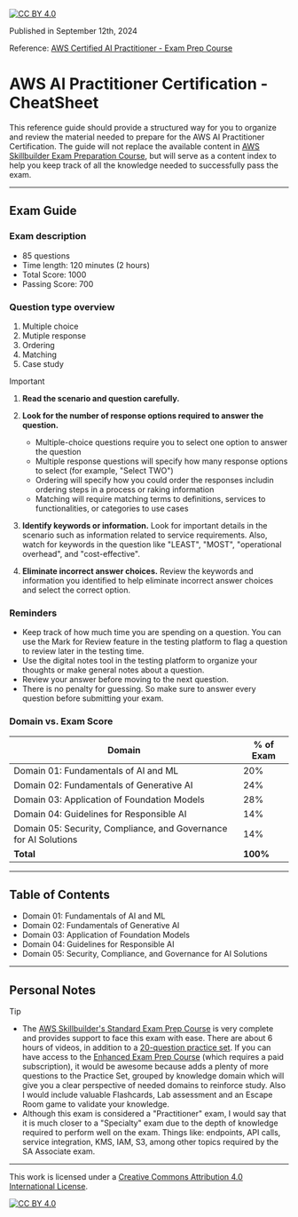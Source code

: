 [cc-by]: http://creativecommons.org/licenses/by/4.0/
[cc-by-image]: https://i.creativecommons.org/l/by/4.0/88x31.png
[cc-by-shield]: https://img.shields.io/badge/License-CC%20BY%204.0-lightgrey.svg

[![CC BY 4.0][cc-by-shield]][cc-by]

Published in September 12th, 2024

Reference: [AWS Certified AI Practitioner - Exam Prep Course](https://explore.skillbuilder.aws/learn/course/internal/view/elearning/19554/exam-prep-standard-course-aws-certified-ai-practitioner-aif-c01)

# AWS AI Practitioner Certification - CheatSheet

This reference guide should provide a structured way for you to organize and review the material needed to prepare for the AWS AI Practitioner Certification. The guide will not replace the available content in [AWS Skillbuilder Exam Preparation Course](https://explore.skillbuilder.aws/learn/course/internal/view/elearning/19554/exam-prep-standard-course-aws-certified-ai-practitioner-aif-c01), but will serve as a content index to help you keep track of all the knowledge needed to successfully pass the exam.

----

## Exam Guide

### Exam description

- 85 questions
- Time length: 120 minutes (2 hours)
- Total Score: 1000
- Passing Score: 700

### Question type overview

1. Multiple choice
2. Mutiple response
3. Ordering
4. Matching
5. Case study

> [!IMPORTANT]
>
> 1. **Read the scenario and question carefully.**
> 2. **Look for the number of response options required to answer the question.**
>
>      - Multiple-choice questions require you to select one option to answer the question
>      - Multiple response questions will specify how many response options to select (for example, "Select TWO")
>      - Ordering will specify how you could order the responses includin ordering steps in a process or raking information
>      - Matching will require matching terms to definitions, services to functionalities, or categories to use cases
> 3. **Identify keywords or information.** Look for important details in the scenario such as information related to service requirements. Also, watch for keywords in the question like "LEAST", "MOST", "operational overhead", and "cost-effective".
> 4. **Eliminate incorrect answer choices.** Review the keywords and information you identified to help eliminate incorrect answer choices and select the correct option.

### Reminders

- Keep track of how much time you are spending on a question. You can use the Mark for Review feature in the testing platform to flag a question to review later in the testing time.  
- Use the digital notes tool in the testing platform to organize your thoughts or make general notes about a question. 
- Review your answer before moving to the next question. 
- There is no penalty for guessing. So make sure to answer every question before submitting your exam. 

### Domain  vs. Exam Score

| Domain                                                       | % of Exam |
| ------------------------------------------------------------ | --------- |
| Domain 01: Fundamentals of AI and ML                         | 20%       |
| Domain 02: Fundamentals of Generative AI                     | 24%       |
| Domain 03: Application of Foundation Models                  | 28%       |
| Domain 04: Guidelines for Responsible AI                     | 14%       |
| Domain 05: Security, Compliance, and Governance for AI Solutions | 14%       |
| **Total**                                                    | **100%**  |

----

## Table of Contents

- Domain 01: Fundamentals of AI and ML
- Domain 02: Fundamentals of Generative AI
- Domain 03: Application of Foundation Models
- Domain 04: Guidelines for Responsible AI
- Domain 05: Security, Compliance, and Governance for AI Solutions

----

## Personal Notes

> [!TIP]
>
> - The [AWS Skillbuilder's Standard Exam Prep Course](https://explore.skillbuilder.aws/learn/course/internal/view/elearning/19554/exam-prep-standard-course-aws-certified-ai-practitioner-aif-c01) is very complete and provides support to face this exam with ease. There are about 6 hours of videos, in addition to a [20-question practice set](https://explore.skillbuilder.aws/learn/course/internal/view/elearning/19790/exam-prep-official-practice-question-set-aws-certified-ai-practitioner-aif-c01-english). If you can have access to the [Enhanced Exam Prep Course](https://explore.skillbuilder.aws/learn/course/internal/view/elearning/20536/exam-prep-enhanced-course-aws-certified-ai-practitioner-aif-c01-english-amazon) (which requires a paid subscription), it would be awesome because adds a plenty of more questions to the Practice Set, grouped by knowledge domain which will give you a clear perspective of needed domains to reinforce study. Also I would include valuable Flashcards, Lab assessment and an Escape Room game to validate your knowledge.
> - Although this exam is considered a "Practitioner" exam, I would say that it is much closer to a "Specialty" exam due to the depth of knowledge required to perform well on the exam. Things like: endpoints, API calls, service integration, KMS, IAM, S3, among other topics required by the SA Associate exam.


----

This work is licensed under a
[Creative Commons Attribution 4.0 International License][cc-by].

[![CC BY 4.0][cc-by-image]][cc-by]
